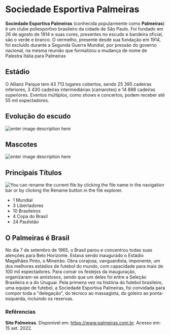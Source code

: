 # Sociedade Esportiva Palmeiras

**Sociedade Esportiva Palmeiras** (conhecida popularmente como **Palmeiras**) é um clube poliesportivo brasileiro da cidade de São Paulo. Foi fundado em 26 de agosto de 1914 e suas cores, presentes no escudo e bandeira oficial, são o verde e branco. O vermelho, presente desde sua fundação em 1914, foi excluído durante a Segunda Guerra Mundial, por pressão do governo nacional, na mesma reunião que formalizou a mudança de nome de Palestra Itália para Palmeiras


## Estádio

O Allianz Parque tem 43 713 lugares cobertos, sendo 25 395 cadeiras inferiores, 3 430 cadeiras intermediárias (camarotes) e 14 888 cadeiras superiores. Eventos múltiplos, como _shows_ e concertos, podem receber até 55 mil espectadores.

## Evolução do escudo
![enter image description here](https://ik.imagekit.io/bryan/palmeiras_FqKyOOk2b.jpg?ik-sdk-version=javascript-1.4.3&updatedAt=1663213226636)


## Mascotes

![enter image description    here](https://ik.imagekit.io/bryan/mascote_pZEGI20u-.jfif?ik-sdk-version=javascript-1.4.3&updatedAt=1663213401508)


## Principais Títulos

![You can rename the current file by clicking the file name in the navigation bar or by clicking the **Rename** button in the file explorer.](https://ik.imagekit.io/bryan/tacas_TJ_NdB8pm?ik-sdk-version=javascript-1.4.3&updatedAt=1663214015910)

 - 1 Mundial
 - 3 Libertadores
 - 10 Brasileiros
 - 4 Copa do Brasil
 - 24 Paulistão
## O Palmeiras é Brasil
No dia 7 de setembro de 1965, o Brasil parou e concentrou todas suas atenções para Belo Horizonte. Estava sendo inaugurado o Estádio Magalhães Pinto, o Mineirão. Obra corajosa, vanguardista, imponente, um dos melhores estádios de futebol do mundo, com capacidade para mais de 100 mil espectadores. Para coroar os festejos da inauguração, organizaram-se amistosos, sendo que um deles foi entre a Seleção Brasileira e a do Uruguai. Pela primeira vez na história do futebol brasileiro, uma equipe de futebol, a Sociedade Esportiva Palmeiras, foi convidada para compor toda a "delegação", do técnico ao massagista, do goleiro ao ponta-esquerda, incluindo os reservas.

### Refêrencias
**Site Palmeiras**. Disponível em: <https://www.palmeiras.com.br>. Acesso em: 15 set. 2022.

‌